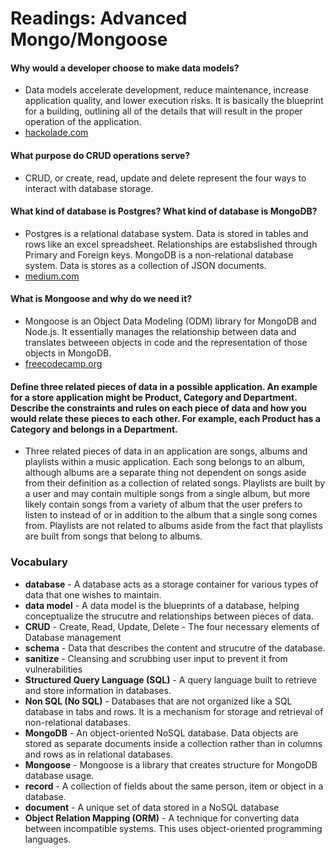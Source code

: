 # Readings: Advanced Mongo/Mongoose

#### Why would a developer choose to make data models?
  * Data models accelerate development, reduce maintenance, increase application quality, and lower execution risks. It is basically the blueprint for a building, outlining all of the details that will result in the proper operation of the application. 
  * [hackolade.com](https://hackolade.com/benefits.html)

#### What purpose do CRUD operations serve?
  * CRUD, or create, read, update and delete represent the four ways to interact with database storage.

#### What kind of database is Postgres? What kind of database is MongoDB?
  * Postgres is a relational database system. Data is stored in tables and rows like an excel spreadsheet. Relationships are estabslished through Primary and Foreign keys.  MongoDB is a non-relational database system. Data is stores as a collection of JSON documents.
  * [medium.com](https://medium.com/@zhenwu93/relational-vs-non-relational-databases-8336870da8bc)

#### What is Mongoose and why do we need it?
  * Mongoose is an Object Data Modeling (ODM) library for MongoDB and Node.js. It essentially manages the relationship between data and translates betweeen objects in code and the representation of those objects in MongoDB.
  * [freecodecamp.org](https://www.freecodecamp.org/news/introduction-to-mongoose-for-mongodb-d2a7aa593c57/)

#### Define three related pieces of data in a possible application. An example for a store application might be Product, Category and Department. Describe the constraints and rules on each piece of data and how you would relate these pieces to each other. For example, each Product has a Category and belongs in a Department.
  * Three related pieces of data in an application are songs, albums and playlists within a music application. Each song belongs to an album, although albums are a separate thing not dependent on songs aside from their definition as a collection of related songs. Playlists are built by a user and may contain multiple songs from a single album, but more likely contain songs from a variety of album that the user prefers to listen to instead of or in addition to the album that a single song comes from. Playlists are not related to albums aside from the fact that playlists are built from songs that belong to albums. 


### Vocabulary

* **database** - A database acts as a storage container for various types of data that one wishes to maintain.
* **data model** - A data model is the blueprints of a database, helping conceptualize the strucutre and relationships between pieces of data. 
* **CRUD** - Create, Read, Update, Delete - The four necessary elements of Database management
* **schema** - Data that describes the content and strucutre of the database. 
* **sanitize** - Cleansing and scrubbing user input to prevent it from vulnerabilities 
* **Structured Query Language (SQL)** - A query language built to retrieve and store information in databases.
* **Non SQL (No SQL)** - Databases that are not organized like a SQL database in tabs and rows. It is a mechanism for storage and retrieval of non-relational databases.
* **MongoDB** - An object-oriented NoSQL database. Data objects are stored as separate documents inside a collection rather than in columns and rows as in relational databases. 
* **Mongoose** - Mongoose is a library that creates structure for MongoDB database usage.  
* **record** - A collection of fields about the same person, item or object in a database.
* **document** - A unique set of data stored in a NoSQL database
* **Object Relation Mapping (ORM)** - A technique for converting data between incompatible systems. This uses object-oriented programming languages. 